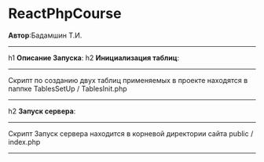 # ReactPhpCourse
**Автор**:Бадамшин Т.И.
***
h1 **Описание Запуска**:
h2 **Инициализация таблиц**:
***
Скрипт по созданию двух таблиц применяемых в проекте находятся в паппке TablesSetUp / TablesInit.php
***
h2 **Запуск сервера**:
***
Скрипт Запуск сервера находится в корневой директории сайта public / index.php
***

